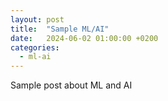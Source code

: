 ```yaml
---
layout: post
title:  "Sample ML/AI"
date:   2024-06-02 01:00:00 +0200
categories: 
  - ml-ai
---
```

Sample post about ML and AI